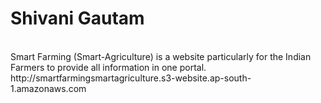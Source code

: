 # Shivani Gautam
<br>
Smart Farming (Smart-Agriculture) is a website particularly for the Indian Farmers to provide all information in one portal.
http://smartfarmingsmartagriculture.s3-website.ap-south-1.amazonaws.com
